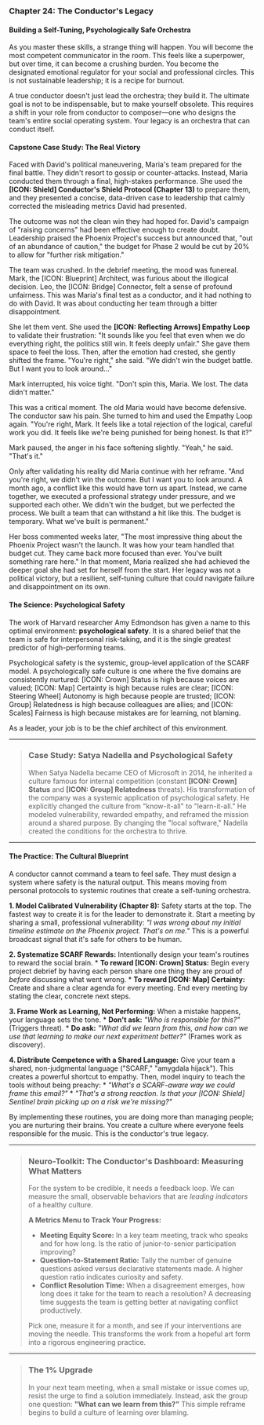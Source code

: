 ### **Chapter 24: The Conductor's Legacy**
#### Building a Self-Tuning, Psychologically Safe Orchestra

As you master these skills, a strange thing will happen. You will become the most competent communicator in the room. This feels like a superpower, but over time, it can become a crushing burden. You become the designated emotional regulator for your social and professional circles. This is not sustainable leadership; it is a recipe for burnout.

A true conductor doesn't just lead the orchestra; they build it. The ultimate goal is not to be indispensable, but to make yourself obsolete. This requires a shift in your role from conductor to composer—one who designs the team's entire social operating system. Your legacy is an orchestra that can conduct itself.

#### **Capstone Case Study: The Real Victory**
Faced with David's political maneuvering, Maria's team prepared for the final battle. They didn't resort to gossip or counter-attacks. Instead, Maria conducted them through a final, high-stakes performance. She used the **[ICON: Shield] Conductor's Shield Protocol (Chapter 13)** to prepare them, and they presented a concise, data-driven case to leadership that calmly corrected the misleading metrics David had presented.

The outcome was not the clean win they had hoped for. David's campaign of "raising concerns" had been effective enough to create doubt. Leadership praised the Phoenix Project's success but announced that, "out of an abundance of caution," the budget for Phase 2 would be cut by 20% to allow for "further risk mitigation."

The team was crushed. In the debrief meeting, the mood was funereal. Mark, the [ICON: Blueprint] Architect, was furious about the illogical decision. Leo, the [ICON: Bridge] Connector, felt a sense of profound unfairness. This was Maria's final test as a conductor, and it had nothing to do with David. It was about conducting her team through a bitter disappointment.

She let them vent. She used the **[ICON: Reflecting Arrows] Empathy Loop** to validate their frustration: "It sounds like you feel that even when we do everything right, the politics still win. It feels deeply unfair." She gave them space to feel the loss. Then, after the emotion had crested, she gently shifted the frame. "You're right," she said. "We didn't win the budget battle. But I want you to look around..."

Mark interrupted, his voice tight. "Don't spin this, Maria. We lost. The data didn't matter."

This was a critical moment. The old Maria would have become defensive. The conductor saw his pain. She turned to him and used the Empathy Loop again. "You're right, Mark. It feels like a total rejection of the logical, careful work you did. It feels like we're being punished for being honest. Is that it?"

Mark paused, the anger in his face softening slightly. "Yeah," he said. "That's it."

Only after validating his reality did Maria continue with her reframe. "And you're right, we didn't win the outcome. But I want you to look around. A month ago, a conflict like this would have torn us apart. Instead, we came together, we executed a professional strategy under pressure, and we supported each other. We didn't win the budget, but we perfected the process. We built a team that can withstand a hit like this. The budget is temporary. What we've built is permanent."

Her boss commented weeks later, "The most impressive thing about the Phoenix Project wasn't the launch. It was how your team handled that budget cut. They came back more focused than ever. You've built something rare here." In that moment, Maria realized she had achieved the deeper goal she had set for herself from the start. Her legacy was not a political victory, but a resilient, self-tuning culture that could navigate failure and disappointment on its own.

#### **The Science: Psychological Safety**

The work of Harvard researcher Amy Edmondson has given a name to this optimal environment: **psychological safety**. It is a shared belief that the team is safe for interpersonal risk-taking, and it is the single greatest predictor of high-performing teams.

Psychological safety is the systemic, group-level application of the SCARF model. A psychologically safe culture is one where the five domains are consistently nurtured: [ICON: Crown] Status is high because voices are valued; [ICON: Map] Certainty is high because rules are clear; [ICON: Steering Wheel] Autonomy is high because people are trusted; [ICON: Group] Relatedness is high because colleagues are allies; and [ICON: Scales] Fairness is high because mistakes are for learning, not blaming.

As a leader, your job is to be the chief architect of this environment.

---
> ### **Case Study: Satya Nadella and Psychological Safety**
>
> When Satya Nadella became CEO of Microsoft in 2014, he inherited a culture famous for internal competition (constant **[ICON: Crown] Status** and **[ICON: Group] Relatedness** threats). His transformation of the company was a systemic application of psychological safety. He explicitly changed the culture from "know-it-all" to "learn-it-all." He modeled vulnerability, rewarded empathy, and reframed the mission around a shared purpose. By changing the "local software," Nadella created the conditions for the orchestra to thrive.
---

#### **The Practice: The Cultural Blueprint**

A conductor cannot command a team to feel safe. They must design a system where safety is the natural output. This means moving from personal protocols to systemic routines that create a self-tuning orchestra.

**1. Model Calibrated Vulnerability (Chapter 8):** Safety starts at the top. The fastest way to create it is for the leader to demonstrate it. Start a meeting by sharing a small, professional vulnerability: *"I was wrong about my initial timeline estimate on the Phoenix project. That's on me."* This is a powerful broadcast signal that it's safe for others to be human.

**2. Systematize SCARF Rewards:** Intentionally design your team's routines to reward the social brain.
    *   **To reward [ICON: Crown] Status:** Begin every project debrief by having each person share one thing they are proud of *before* discussing what went wrong.
    *   **To reward [ICON: Map] Certainty:** Create and share a clear agenda for every meeting. End every meeting by stating the clear, concrete next steps.

**3. Frame Work as Learning, Not Performing:** When a mistake happens, your language sets the tone.
    *   **Don't ask:** *"Who is responsible for this?"* (Triggers threat).
    *   **Do ask:** *"What did we learn from this, and how can we use that learning to make our next experiment better?"* (Frames work as discovery).

**4. Distribute Competence with a Shared Language:** Give your team a shared, non-judgmental language ("SCARF," "amygdala hijack"). This creates a powerful shortcut to empathy. Then, model inquiry to teach the tools without being preachy:
    *   *"What's a SCARF-aware way we could frame this email?"*
    *   *"That's a strong reaction. Is that your [ICON: Shield] Sentinel brain picking up on a risk we're missing?"*

By implementing these routines, you are doing more than managing people; you are nurturing their brains. You create a culture where everyone feels responsible for the music. This is the conductor's true legacy.

---
> ### **Neuro-Toolkit: The Conductor's Dashboard: Measuring What Matters**
>
> For the system to be credible, it needs a feedback loop. We can measure the small, observable behaviors that are *leading indicators* of a healthy culture.
>
> **A Metrics Menu to Track Your Progress:**
> *   **Meeting Equity Score:** In a key team meeting, track who speaks and for how long. Is the ratio of junior-to-senior participation improving?
> *   **Question-to-Statement Ratio:** Tally the number of genuine questions asked versus declarative statements made. A higher question ratio indicates curiosity and safety.
> *   **Conflict Resolution Time:** When a disagreement emerges, how long does it take for the team to reach a resolution? A decreasing time suggests the team is getting better at navigating conflict productively.
>
> Pick one, measure it for a month, and see if your interventions are moving the needle. This transforms the work from a hopeful art form into a rigorous engineering practice.
---
> ### **The 1% Upgrade**
>
> In your next team meeting, when a small mistake or issue comes up, resist the urge to find a solution immediately. Instead, ask the group one question: **"What can we learn from this?"** This simple reframe begins to build a culture of learning over blaming.
      